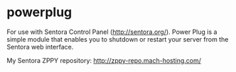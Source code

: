 # powerplug
For use with Sentora Control Panel (http://sentora.org/). Power Plug is a simple module that enables you to shutdown or restart your server from the Sentora web interface.

My Sentora ZPPY repository: http://zppy-repo.mach-hosting.com/
